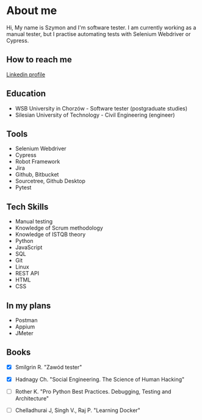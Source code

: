 # About me

Hi,
My name is Szymon and I'm software tester. 
I am currently working as a manual tester, but I practise automating tests with Selenium Webdriver or Cypress.

## How to reach me
[Linkedin profile](https://www.linkedin.com/in/szymon-sliwinski/)

## Education
- WSB University in Chorzów - Software tester (postgraduate studies)
- Silesian University of Technology - Civil Engineering (engineer)

## Tools
- Selenium Webdriver
- Cypress
- Robot Framework
- Jira
- Github, Bitbucket
- Sourcetree, Github Desktop
- Pytest

## Tech Skills
- Manual testing
- Knowledge of Scrum methodology
- Knowledge of ISTQB theory
- Python
- JavaScript
- SQL
- Git
- Linux
- REST API
- HTML
- CSS

## In my plans
- Postman
- Appium
- JMeter

## Books
- [x] Smilgrin R. "Zawód tester"
- [x] Hadnagy Ch. "Social Engineering. The Science of Human Hacking"
- [ ] Rother K. "Pro Python Best Practices. Debugging, Testing and Architecture"
- [ ] Chelladhurai J, Singh V., Raj P. "Learning Docker"


<!---
szymonsli/szymonsli is a ✨ special ✨ repository because its `README.md` (this file) appears on your GitHub profile.
You can click the Preview link to take a look at your changes.
--->
